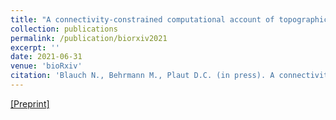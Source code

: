 ```yaml
---
title: "A connectivity-constrained computational account of topographic organization in high-level visual cortex"
collection: publications
permalink: /publication/biorxiv2021
excerpt: ''
date: 2021-06-31
venue: 'bioRxiv'
citation: 'Blauch N., Behrmann M., Plaut D.C. (in press). A connectivity-constrained computational account of topographic organization in high-level visual cortex. Proceedings of the National Academy of Sciences.'
---
```


[[Preprint]](https://www.biorxiv.org/content/10.1101/2021.05.29.446297v2)
<!-- [[PDF]](https://www.biorxiv.org/content/10.1101/2021.05.29.446297v1.full.pdf) -->